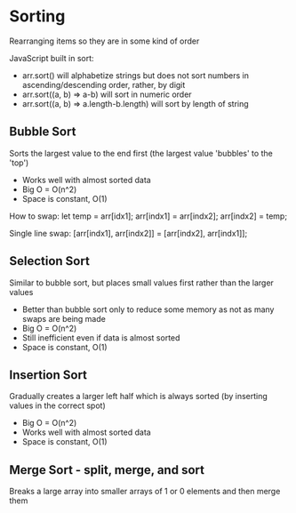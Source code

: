 # Sorting

Rearranging items so they are in some kind of order

JavaScript built in sort:

- arr.sort() will alphabetize strings but does not sort numbers in ascending/descending order, rather, by digit
- arr.sort((a, b) => a-b) will sort in numeric order
- arr.sort((a, b) => a.length-b.length) will sort by length of string

## Bubble Sort

Sorts the largest value to the end first (the largest value 'bubbles' to the 'top')

- Works well with almost sorted data
- Big O = O(n^2)
- Space is constant, O(1)

How to swap:
let temp = arr[idx1];
arr[indx1] = arr[indx2];
arr[indx2] = temp;

Single line swap:
[arr[indx1], arr[indx2]] = [arr[indx2], arr[indx1]];

## Selection Sort

Similar to bubble sort, but places small values first rather than the larger values

- Better than bubble sort only to reduce some memory as not as many swaps are being made
- Big O = O(n^2)
- Still inefficient even if data is almost sorted
- Space is constant, O(1)

## Insertion Sort

Gradually creates a larger left half which is always sorted (by inserting values in the correct spot)

- Big O = O(n^2)
- Works well with almost sorted data
- Space is constant, O(1)

## Merge Sort - split, merge, and sort

Breaks a large array into smaller arrays of 1 or 0 elements and then merge them

##

##

